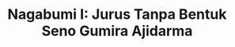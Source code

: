 ---
title: "Nagabumi I: Jurus Tanpa Bentuk Seno Gumira Ajidarma"
description: "A really different reading experience. Seno Gumira di buku ini bekerja benar-benar sangat keras untuk membuat pembaca bisa mendapatkan gambaran akurat tentang apa yang terjadi di Jawa pada abad ke 7-9.  Penuh dengan citation, istilah jawa kuno, dan referensi prasasti dan penelitian yang membuat buku ini seperti fisi arkeologi dan fiksi."
cover: "images/reading/nagabumi-1.jpeg"
publishDate: 2022-03-15
authors: "Seno Gumira Ajidarma"
categories: ["fiction & literature"]
---